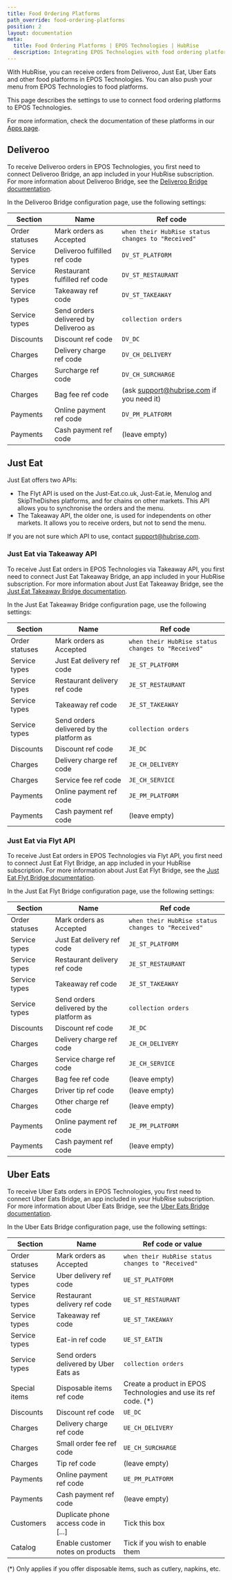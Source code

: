 ```yaml
---
title: Food Ordering Platforms
path_override: food-ordering-platforms
position: 2
layout: documentation
meta:
  title: Food Ordering Platforms | EPOS Technologies | HubRise
  description: Integrating EPOS Technologies with food ordering platforms requires you to specify particular ref codes in the configuration page of the delivery platform bridge.
---
```


With HubRise, you can receive orders from Deliveroo, Just Eat, Uber Eats and other food platforms in EPOS Technologies. You can also push your menu from EPOS Technologies to food platforms.

This page describes the settings to use to connect food ordering platforms to EPOS Technologies.

For more information, check the documentation of these platforms in our [Apps page](/apps/food-ordering-platforms).

## Deliveroo

To receive Deliveroo orders in EPOS Technologies, you first need to connect Deliveroo Bridge, an app included in your HubRise subscription. For more information about Deliveroo Bridge, see the [Deliveroo Bridge documentation](/apps/deliveroo/overview).

In the Deliveroo Bridge configuration page, use the following settings:

| Section        | Name                                  | Ref code                                          |
| -------------- | ------------------------------------- | ------------------------------------------------- |
| Order statuses | Mark orders as Accepted               | `when their HubRise status changes to "Received"` |
| Service types  | Deliveroo fulfilled ref code          | `DV_ST_PLATFORM`                                  |
| Service types  | Restaurant fulfilled ref code         | `DV_ST_RESTAURANT`                                |
| Service types  | Takeaway ref code                     | `DV_ST_TAKEAWAY`                                  |
| Service types  | Send orders delivered by Deliveroo as | `collection orders`                               |
| Discounts      | Discount ref code                     | `DV_DC`                                           |
| Charges        | Delivery charge ref code              | `DV_CH_DELIVERY`                                  |
| Charges        | Surcharge ref code                    | `DV_CH_SURCHARGE`                                 |
| Charges        | Bag fee ref code                      | (ask support@hubrise.com if you need it)          |
| Payments       | Online payment ref code               | `DV_PM_PLATFORM`                                  |
| Payments       | Cash payment ref code                 | (leave empty)                                     |

## Just Eat

Just Eat offers two APIs:

- The Flyt API is used on the Just-Eat.co.uk, Just-Eat.ie, Menulog and SkipTheDishes platforms, and for chains on other markets. This API allows you to synchronise the orders and the menu.
- The Takeaway API, the older one, is used for independents on other markets. It allows you to receive orders, but not to send the menu.

If you are not sure which API to use, contact support@hubrise.com.

### Just Eat via Takeaway API

To receive Just Eat orders in EPOS Technologies via Takeaway API, you first need to connect Just Eat Takeaway Bridge, an app included in your HubRise subscription. For more information about Just Eat Takeaway Bridge, see the [Just Eat Takeaway Bridge documentation](/apps/just-eat-takeaway/overview).

In the Just Eat Takeaway Bridge configuration page, use the following settings:

| Section        | Name                                     | Ref code                                          |
| -------------- | ---------------------------------------- | ------------------------------------------------- |
| Order statuses | Mark orders as Accepted                  | `when their HubRise status changes to "Received"` |
| Service types  | Just Eat delivery ref code               | `JE_ST_PLATFORM`                                  |
| Service types  | Restaurant delivery ref code             | `JE_ST_RESTAURANT`                                |
| Service types  | Takeaway ref code                        | `JE_ST_TAKEAWAY`                                  |
| Service types  | Send orders delivered by the platform as | `collection orders`                               |
| Discounts      | Discount ref code                        | `JE_DC`                                           |
| Charges        | Delivery charge ref code                 | `JE_CH_DELIVERY`                                  |
| Charges        | Service fee ref code                     | `JE_CH_SERVICE`                                   |
| Payments       | Online payment ref code                  | `JE_PM_PLATFORM`                                  |
| Payments       | Cash payment ref code                    | (leave empty)                                     |

### Just Eat via Flyt API

To receive Just Eat orders in EPOS Technologies via Flyt API, you first need to connect Just Eat Flyt Bridge, an app included in your HubRise subscription. For more information about Just Eat Flyt Bridge, see the [Just Eat Flyt Bridge documentation](/apps/just-eat-flyt/overview).

In the Just Eat Flyt Bridge configuration page, use the following settings:

| Section        | Name                                     | Ref code                                          |
| -------------- | ---------------------------------------- | ------------------------------------------------- |
| Order statuses | Mark orders as Accepted                  | `when their HubRise status changes to "Received"` |
| Service types  | Just Eat delivery ref code               | `JE_ST_PLATFORM`                                  |
| Service types  | Restaurant delivery ref code             | `JE_ST_RESTAURANT`                                |
| Service types  | Takeaway ref code                        | `JE_ST_TAKEAWAY`                                  |
| Service types  | Send orders delivered by the platform as | `collection orders`                               |
| Discounts      | Discount ref code                        | `JE_DC`                                           |
| Charges        | Delivery charge ref code                 | `JE_CH_DELIVERY`                                  |
| Charges        | Service charge ref code                  | `JE_CH_SERVICE`                                   |
| Charges        | Bag fee ref code                         | (leave empty)                                     |
| Charges        | Driver tip ref code                      | (leave empty)                                     |
| Charges        | Other charge ref code                    | (leave empty)                                     |
| Payments       | Online payment ref code                  | `JE_PM_PLATFORM`                                  |
| Payments       | Cash payment ref code                    | (leave empty)                                     |

## Uber Eats

To receive Uber Eats orders in EPOS Technologies, you first need to connect Uber Eats Bridge, an app included in your HubRise subscription. For more information about Uber Eats Bridge, see the [Uber Eats Bridge documentation](/apps/uber-eats/overview).

In the Uber Eats Bridge configuration page, use the following settings:

| Section        | Name                                  | Ref code or value                                                |
| -------------- | ------------------------------------- | ---------------------------------------------------------------- |
| Order statuses | Mark orders as Accepted               | `when their HubRise status changes to "Received"`                |
| Service types  | Uber delivery ref code                | `UE_ST_PLATFORM`                                                 |
| Service types  | Restaurant delivery ref code          | `UE_ST_RESTAURANT`                                               |
| Service types  | Takeaway ref code                     | `UE_ST_TAKEAWAY`                                                 |
| Service types  | Eat-in ref code                       | `UE_ST_EATIN`                                                    |
| Service types  | Send orders delivered by Uber Eats as | `collection orders`                                              |
| Special items  | Disposable items ref code             | Create a product in EPOS Technologies and use its ref code. (\*) |
| Discounts      | Discount ref code                     | `UE_DC`                                                          |
| Charges        | Delivery charge ref code              | `UE_CH_DELIVERY`                                                 |
| Charges        | Small order fee ref code              | `UE_CH_SURCHARGE`                                                |
| Charges        | Tip ref code                          | (leave empty)                                                    |
| Payments       | Online payment ref code               | `UE_PM_PLATFORM`                                                 |
| Payments       | Cash payment ref code                 | (leave empty)                                                    |
| Customers      | Duplicate phone access code in [...]  | Tick this box                                                    |
| Catalog        | Enable customer notes on products     | Tick if you wish to enable them                                  |

(\*) Only applies if you offer disposable items, such as cutlery, napkins, etc.
